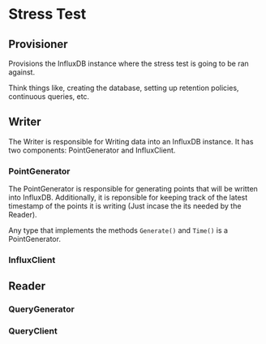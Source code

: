 # Stress Test

## Provisioner
Provisions the InfluxDB instance where the stress test is going to be ran against.

Think things like, creating the database, setting up retention policies, continuous queries, etc.

## Writer
The Writer is responsible for Writing data into an InfluxDB instance. It has two components: PointGenerator and InfluxClient.

### PointGenerator
The PointGenerator is responsible for generating points that will be written into InfluxDB. Additionally, it is reponsible for keeping track of the latest timestamp of the points it is writing (Just incase the its needed by the Reader).

Any type that implements the methods `Generate()` and `Time()` is a PointGenerator.

### InfluxClient


## Reader
### QueryGenerator
### QueryClient

